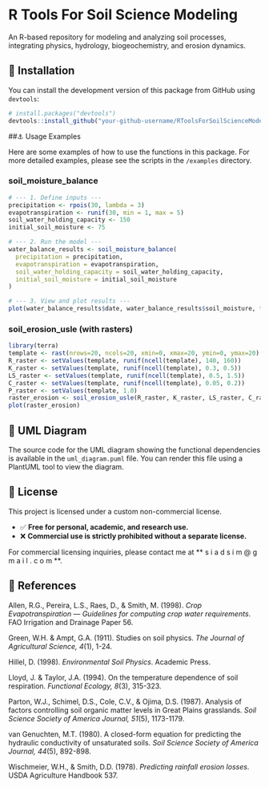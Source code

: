 # R Tools For Soil Science Modeling

An R-based repository for modeling and analyzing soil processes, integrating physics, hydrology, biogeochemistry, and erosion dynamics.

## 👷 Installation

You can install the development version of this package from GitHub using `devtools`:

```r
# install.packages("devtools")
devtools::install_github("your-github-username/RToolsForSoilScienceModeling_DEV")
```

##⚓ Usage Examples

Here are some examples of how to use the functions in this package. For more detailed examples, please see the scripts in the `/examples` directory.

### soil_moisture_balance

```r
# --- 1. Define inputs ---
precipitation <- rpois(30, lambda = 3)
evapotranspiration <- runif(30, min = 1, max = 5)
soil_water_holding_capacity <- 150
initial_soil_moisture <- 75

# --- 2. Run the model ---
water_balance_results <- soil_moisture_balance(
  precipitation = precipitation,
  evapotranspiration = evapotranspiration,
  soil_water_holding_capacity = soil_water_holding_capacity,
  initial_soil_moisture = initial_soil_moisture
)

# --- 3. View and plot results ---
plot(water_balance_results$date, water_balance_results$soil_moisture, type = 'l')
```

### soil_erosion_usle (with rasters)

```r
library(terra)
template <- rast(nrows=20, ncols=20, xmin=0, xmax=20, ymin=0, ymax=20)
R_raster <- setValues(template, runif(ncell(template), 140, 160))
K_raster <- setValues(template, runif(ncell(template), 0.3, 0.5))
LS_raster <- setValues(template, runif(ncell(template), 0.5, 1.5))
C_raster <- setValues(template, runif(ncell(template), 0.05, 0.2))
P_raster <- setValues(template, 1.0)
raster_erosion <- soil_erosion_usle(R_raster, K_raster, LS_raster, C_raster, P_raster)
plot(raster_erosion)
```

## 🧩 UML Diagram

The source code for the UML diagram showing the functional dependencies is available in the `uml_diagram.puml` file. You can render this file using a PlantUML tool to view the diagram.
## 📜 License

This project is licensed under a custom non-commercial license.

* ✅ **Free for personal, academic, and research use.**
* ❌ **Commercial use is strictly prohibited without a separate license.**

For commercial licensing inquiries, please contact me at ** s i a d s i m @ g m a i l . c o m  **.

## 📑 References

Allen, R.G., Pereira, L.S., Raes, D., & Smith, M. (1998). *Crop Evapotranspiration — Guidelines for computing crop water requirements*. FAO Irrigation and Drainage Paper 56.

Green, W.H. & Ampt, G.A. (1911). Studies on soil physics. *The Journal of Agricultural Science, 4*(1), 1-24.

Hillel, D. (1998). *Environmental Soil Physics*. Academic Press.

Lloyd, J. & Taylor, J.A. (1994). On the temperature dependence of soil respiration. *Functional Ecology, 8*(3), 315-323.

Parton, W.J., Schimel, D.S., Cole, C.V., & Ojima, D.S. (1987). Analysis of factors controlling soil organic matter levels in Great Plains grasslands. *Soil Science Society of America Journal, 51*(5), 1173-1179.

van Genuchten, M.T. (1980). A closed-form equation for predicting the hydraulic conductivity of unsaturated soils. *Soil Science Society of America Journal, 44*(5), 892-898.

Wischmeier, W.H., & Smith, D.D. (1978). *Predicting rainfall erosion losses*. USDA Agriculture Handbook 537.

